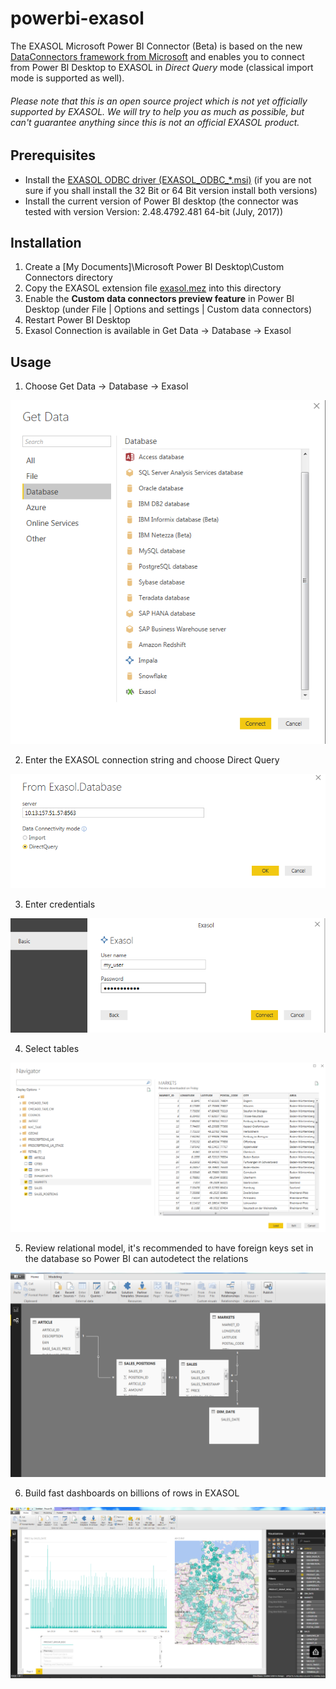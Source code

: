 # powerbi-exasol

The EXASOL Microsoft Power BI Connector (Beta) is based on the new [DataConnectors framework from Microsoft](https://github.com/Microsoft/DataConnectors) and enables 
you to connect from Power BI Desktop to EXASOL in *Direct Query* mode (classical import mode is supported as well).

###### Please note that this is an open source project which is *not yet officially supported* by EXASOL. We will try to help you as much as possible, but can't guarantee anything since this is not an official EXASOL product.

## Prerequisites

* Install the [EXASOL ODBC driver (EXASOL_ODBC_*.msi)](https://www.exasol.com/portal/display/DOWNLOAD/6.0) (if you are not sure if you shall install the 32 Bit or 64 Bit version install both versions)
* Install the current version of Power BI desktop (the connector was tested with version Version: 2.48.4792.481 64-bit (July, 2017)) 

## Installation


1. Create a [My Documents]\Microsoft Power BI Desktop\Custom Connectors directory
2. Copy the EXASOL extension file  [exasol.mez](https://github.com/EXASOL/powerbi-exasol/blob/master/Exasol/bin/Release/Exasol.mez)  into this directory
3. Enable the **Custom data connectors preview feature** in Power BI Desktop (under File | Options and settings | Custom data connectors)
4. Restart Power BI Desktop
5. Exasol Connection is available in Get Data -> Database -> Exasol


## Usage

1. Choose  Get Data -> Database -> Exasol

![alt text](https://github.com/EXASOL/powerbi-exasol/blob/master/screenshots/Get_Data_Exasol.PNG )

2. Enter the EXASOL connection string and choose Direct Query

![alt text](https://github.com/EXASOL/powerbi-exasol/blob/master/screenshots/Exasol_Connection_String.PNG )

3. Enter credentials

![alt text](https://github.com/EXASOL/powerbi-exasol/blob/master/screenshots/Enter_Credentials.PNG )

4. Select tables

![alt text](https://github.com/EXASOL/powerbi-exasol/blob/master/screenshots/Navigator.PNG )

5. Review relational model, it's recommended to have foreign keys set in the database so Power BI can autodetect the relations

![alt text](https://github.com/EXASOL/powerbi-exasol/blob/master/screenshots/PowerBI_RelationalModel.PNG )

6. Build fast dashboards on billions of rows in EXASOL

![alt text](https://github.com/EXASOL/powerbi-exasol/blob/master/screenshots/Example_Dashboard_Billion_Rows.PNG )

